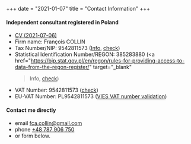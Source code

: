 +++
date = "2021-01-07"
title = "Contact Information"
+++


#### Independent consultant registered in Poland

- <a href="../doc/FCA_COLLIN_CV.pdf" target="_blank"> CV (2021-07-06)</a>
- Firm name: François COLLIN
- Tax Number/NIP: 9542811573 (<a href="https://www.biznes.gov.pl/en/firma/doing-business-in-poland/cooperation-with-contractors-and-consumers/how-to-find-information-about-an-entrepreneur" target="_blank">Info</a>, <a href="https://prod.ceidg.gov.pl/ceidg/ceidg.public.ui/Search.aspx" target="_blank">check</a>)
- Statistical Identification Number/REGON: 385283880 (<a
    href="https://bip.stat.gov.pl/en/regon/rules-for-providing-access-to-data-from-the-regon-register/" target="_blank"
    >Info</a>, <a href="https://wyszukiwarkaregon.stat.gov.pl/appBIR/index.aspx" target="_blank">check</a>)
- VAT Number: 9542811573 (<a href="https://www.podatki.gov.pl/wykaz-podatnikow-vat-wyszukiwarka" target="_blank">check</a>)<br>
- EU-VAT Number: PL9542811573 (<a href="https://ec.europa.eu/taxation_customs/vies/vatRequest.html" target="_blank">VIES VAT number validation</a>)<br>


#### Contact me directly

- email <a href="mailto:fca.collin@gmail.com">fca.collin@gmail.com</a>
- phone <a href="tel:0048787906750">+48 787 906 750</a><br>
- or form below.

